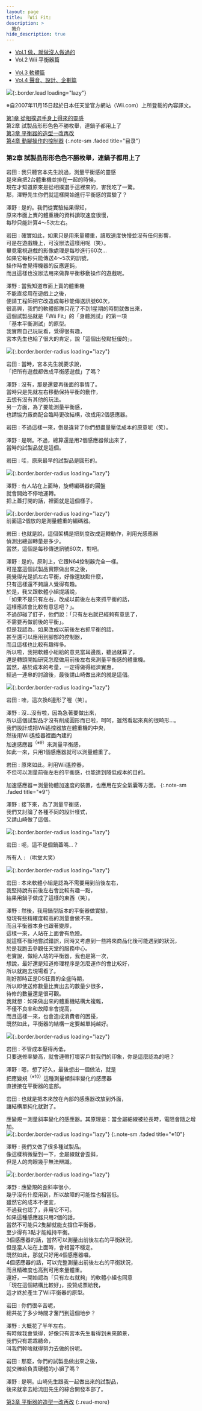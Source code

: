 ```yaml
---
layout: page
title: 『Wii Fit』 
description: >
  简介
hide_description: true
---
```


<nav class="pagination heading clearfix" role="navigation">
  <ul>
    <li class="pagination-item">
      <a href="../../vol1/1/">
        Vol.1 做，就做沒人做過的
      </a>
    </li>
    <li class="pagination-item">
      <a style="background-color:rgba(225,224,224,0.3);">
        Vol.2 Wii 平衡器篇
      </a>
    </li>
  </ul>
  <ul>
    <li class="pagination-item">
      <a href="../../vol3/1/">
        Vol.3 軟體篇
      </a>
    </li>
    <li class="pagination-item">
      <a href="../../vol4/1/">
        Vol.4 聲音、設計、企劃篇
      </a>
    </li>
  </ul>
</nav>

![](/interviews/cht-tw/wii/wiifit/vol2/img/wiifit_crv_vol2_11.jpg){:.border.lead loading="lazy"}

※自2007年11月15日起於日本任天堂官方網站（Wii.com）上所登載的內容譯文。

[第1章 從相撲選手身上得來的靈感](1.md)<br>
第2章 試製品形形色色不勝枚舉，連鍋子都用上了<br>
[第3章 平衡器的造型一改再改](3.md)<br>
[第4章 動腳操作的控制器](4.md)
{:.note-sm .faded title="目录"}

### 第2章 試製品形形色色不勝枚舉，連鍋子都用上了

岩田
: 我只聽宮本先生說過，測量平衡感的靈感<br>是來自把2台體重機並排在一起的時候，<br>現在才知道原來是從相撲選手這裡來的，害我吃了一驚。<br>那，澤野先生你們就這樣開始進行平衡感的實驗了？

澤野
: 是的。我們從實驗結果得知，<br>原來市面上賣的體重機的資料讀取速度很慢，<br>每秒只能計算4～5次左右。 

岩田
: 確實如此，如果只是用來量體重，讀取速度快慢並沒有任何影響，<br>可是在遊戲機上，可沒辦法這樣用呢（笑）。<br>畢竟電視遊戲的影像處理是每秒進行60次…<br>如果它每秒只能傳送4～5次的訊號，<br>操作時會覺得機器的反應遲鈍，<br>而且這樣也沒辦法用來做靠平衡移動操作的遊戲呢。

澤野
: 當我知道市面上賣的體重機<br>不能直接用在遊戲上之後，<br>便請工程師把它改造成每秒能傳送訊號60次，<br>很高興，我們的軟體部隊只花了不到1星期的時間就做出來，<br>這個試製品就是「Wii Fit」的「身體測試」的第一項<br>「基本平衡測試」的原型。<br>我實際自己玩玩看，覺得很有趣，<br>宮本先生也給了很大的肯定，說「這個出發點挺優的」。

![](/interviews/cht-tw/wii/wiifit/vol2/img/wiifit_vol2_06.jpg){:.border.border-radius loading="lazy"}

岩田
: 當時，宮本先生就要求說，<br>「把所有遊戲都做成平衡感遊戲」了嗎？

澤野
: 沒有，那是還要再後面的事情了。<br>當時只是先就左右移動保持平衡的動作，<br>去想有沒有其他的玩法。<br>另一方面，為了要能測量平衡感，<br>也請協力廠商配合臨時更改結構，改成用2個感應器。

岩田
: 不過這樣一來，倒是違背了你們想盡量壓低成本的原意呢（笑）。

澤野
: 是啊。不過，總算還是用2個感應器做出來了，<br>當時的試製品就是這個。

岩田
: 哇，原來最早的試製品是圓形的。

![](/interviews/cht-tw/wii/wiifit/vol2/img/wiifit_vol2_07.jpg){:.border.border-radius loading="lazy"}

澤野
: 有人站在上面時，旋轉編碼器的圓盤<br>就會開始不停地運轉。<br>把上蓋打開的話，裡面就是這個樣子。

![](/interviews/cht-tw/wii/wiifit/vol2/img/wiifit_vol2_08.jpg){:.border.border-radius loading="lazy"}<br>
前面這2個放的是測量體重的編碼器。

岩田
: 也就是說，這個架構是把刻度改成迴轉動作，利用光感應器<br>偵測出總迴轉量是多少。<br>當然，這個是每秒傳送訊號60次，對吧。

澤野
: 是的。原則上，它跟N64控制器完全一樣。<br>可是當這個試製品實際做出來之後，<br>我覺得光是抓左右平衡，好像還缺點什麼，<br>只有這樣還不夠讓人覺得有趣。<br>於是，我又跟軟體小組提議說，<br>「如果不是只有左右，改成以前後左右來抓平衡的話，<br>這樣應該會比較有意思吧？」。<br>不過卻碰了釘子，他們說：「只有左右就已經夠有意思了，<br>不需要再做前後的平衡」。<br>但是我認為，如果改成以前後左右抓平衡的話，<br>甚至還可以應用到腳部的控制器，<br>而且這樣也比較有趣得多。<br>所以啦，我把軟體小組給的意見當耳邊風，聽過就算了，<br>還是轉頭開始研究怎麼做用前後左右來測量平衡感的體重機。<br>當然，基於成本的考量，一定得做得經濟實惠，<br>經過一連串的討論後，最後請山崎做出來的就是這個。

![](/interviews/cht-tw/wii/wiifit/vol2/img/wiifit_vol2_09.jpg){:.border.border-radius loading="lazy"}

岩田
: 哇，這次換8邊形了喔（笑）。

澤野
: 沒…沒有啦，因為急著要做出來，<br>所以這個試製品才沒有削成圓形而已啦，呵呵，雖然看起來真的很畸形…。<br>我們設計成把Wii遙控器放在體重機的中央，<br>然後用Wii遙控器裡面內建的<br>加速感應器<sup>（※9）</sup>來測量平衡感，<br>如此一來，只用1個感應器就可以測量體重了。

岩田
: 原來如此。利用Wii遙控器，<br>不但可以測量前後左右的平衡感，也能達到降低成本的目的。

加速感應器＝測量物體加速度的裝置，也應用在安全氣囊等方面。
{:.note-sm .faded title="※9"}

澤野
: 接下來，為了測量平衡感，<br>我們又討論了各種不同的設計樣式，<br>又請山崎做了這個。

![](/interviews/cht-tw/wii/wiifit/vol2/img/wiifit_vol2_10.jpg){:.border.border-radius loading="lazy"}

岩田
: 呃，這不是個鍋蓋嗎…？

所有人
: （哄堂大笑）

![](/interviews/cht-tw/wii/wiifit/vol2/img/wiifit_vol2_11.jpg){:.border.border-radius loading="lazy"}

岩田
: 本來軟體小組是認為不需要用到前後左右，<br>我堅持說有前後左右會比較有趣一點，<br>結果用鍋子做成了這樣的東西（笑）。

澤野
: 然後，我用鍋型版本的平衡器做實驗，<br>發現有些精確度較高的測量會做不來。<br>而且平衡器本身也跟著變厚，<br>這樣一來，人站在上面會有危險。<br>就這樣不斷地嘗試錯誤，同時又考慮到一些將來商品化後可能遇到的狀況，<br>於是我跑去參觀任天堂的服務中心。<br>老實說，做給人站的平衡器，我也是第一次，<br>想說，最好還是知道修理程序是怎麼運作的會比較好，<br>所以就跑去現場看了。<br>剛好那時正是DS狂賣的全盛時期，<br>所以即使送修數量比賣出去的數量少很多，<br>待修的數量還是很可觀。<br>我就想：如果做出來的體重機結構太複雜，<br>不僅不良率和故障率會提高，<br>而且這樣一來，也會造成消費者的困擾，<br>既然如此，平衡器的結構一定要越單純越好。

![](/interviews/cht-tw/wii/wiifit/vol2/img/wiifit_vol2_12.jpg){:.border.border-radius loading="lazy"}

岩田
: 不管成本壓得再低，<br>只要送修率變高，就會連帶打壞客戶對我們的印象，你是這麼認為的吧？

澤野
: 嗯，想了好久，最後想出一個做法，就是<br>把應變規<sup>（※10）</sup>這種測量傾斜率變化的感應器<br>直接接在平衡器的底部。

岩田
: 也就是把本來放在內部的感應器改放到外面，<br>讓結構單純化就對了。

應變規＝測量斜率變化的感應器。其原理是：當金屬細線被拉長時，電阻會隨之增加。<br>
![](/interviews/cht-tw/wii/wiifit/vol2/img/wiifit_vol2_13.jpg){:.border.border-radius loading="lazy"}
{:.note-sm .faded title="※10"}

澤野
: 我們又做了很多種試製品。<br>像這樣稍微壓到一下，金屬線就會歪斜，<br>但是人的肉眼幾乎無法辨識。

![](/interviews/cht-tw/wii/wiifit/vol2/img/wiifit_vol2_14.jpg){:.border.border-radius loading="lazy"}

澤野
: 應變規的歪斜率很小，<br>幾乎沒有什麼用到，所以故障的可能性也相當低。<br>雖然它的成本不便宜，<br>不過我也認了，非用它不可。<br>如果這種感應器只用2個的話，<br>當然不可能只2隻腳就能支撐住平衡器，<br>至少得有3點才能維持平衡。<br>3個感應器的話，當然可以測量出前後左右的平衡狀況，<br>但是當人站在上面時，會相當不穩定。<br>既然如此，那就只好用4個感應器囉。<br>4個感應器的話，可以完整測量出前後左右的平衡狀況，<br>而且精確度也高到可用來量體重。<br>還好，一開始認為「只有左右就夠」的軟體小組也同意<br>「現在這個結構比較好」，投贊成票給我，<br>這才終於產生了Wii平衡器的原型。

岩田
: 你們很辛苦呢，<br>總共花了多少時間才奮鬥到這個地步？

澤野
: 大概花了半年左右。<br>有時候我會覺得，好像只有宮本先生看得到未來願景，<br>我們只有乖乖聽命，<br>叫我們幹啥就得努力去做的份呢。

岩田
: 那麼，你們的試製品做出來之後，<br>就交棒給負責硬體的小組了嗎？

澤野
: 是啊。山崎先生跟我一起做出來的試製品，<br>後來就拿去給流田先生的綜合開發本部了。

[第3章 平衡器的造型一改再改](3.md)
{:.read-more}

